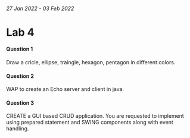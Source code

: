 ###### _27 Jan 2022 - 03 Feb 2022_

# Lab 4

#### Question 1

Draw a cricle, ellipse, traingle, hexagon, pentagon in different colors.

#### Question 2

WAP to create an Echo server and client in java.

#### Question 3

CREATE a GUI based CRUD application. You are requested to implement using prepared statement and SWING components along with event handling.
